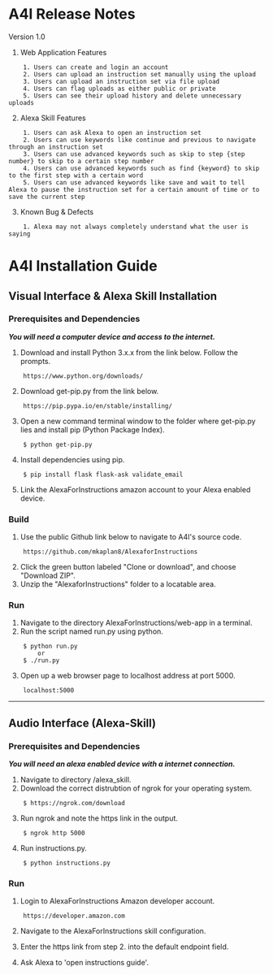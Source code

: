 # A4I Release Notes
Version 1.0

1. Web Application Features
```
    1. Users can create and login an account
    2. Users can upload an instruction set manually using the upload
    3. Users can upload an instruction set via file upload
    4. Users can flag uploads as either public or private
    5. Users can see their upload history and delete unnecessary uploads
```
2. Alexa Skill Features
```
    1. Users can ask Alexa to open an instruction set
    2. Users can use keywords like continue and previous to navigate through an instruction set
    3. Users can use advanced keywords such as skip to step {step number} to skip to a certain step number
    4. Users can use advanced keywords such as find {keyword} to skip to the first step with a certain word
    5. Users can use advanced keywords like save and wait to tell Alexa to pause the instruction set for a certain amount of time or to save the current step
```
3. Known Bug & Defects
```
    1. Alexa may not always completely understand what the user is saying
```

# A4I Installation Guide

## Visual Interface & Alexa Skill Installation

### Prerequisites and Dependencies
***You will need a computer device and access to the internet.***
1. Download and install Python 3.x.x from the link below. Follow the prompts.
```
    https://www.python.org/downloads/
```
2. Download get-pip.py from the link below.
```
    https://pip.pypa.io/en/stable/installing/
```
3. Open a new command terminal window to the folder where get-pip.py lies and install pip (Python Package Index).
```
    $ python get-pip.py
```
4. Install dependencies using pip.
```
    $ pip install flask flask-ask validate_email
```

5. Link the AlexaForInstructions amazon account to your Alexa enabled device.

### Build
1. Use the public Github link below to navigate to A4I's source code.
```
    https://github.com/mkaplan8/AlexaforInstructions
```
2. Click the green button labeled "Clone or download", and choose "Download ZIP".
3. Unzip the "AlexaforInstructions" folder to a locatable area.

### Run
1. Navigate to the directory AlexaForInstructions/web-app in a terminal.
2. Run the script named run.py using python.
```
    $ python run.py
        or
    $ ./run.py
```
3. Open up a web browser page to localhost address at port 5000.
```
    localhost:5000
```
---

## Audio Interface (Alexa-Skill)

### Prerequisites and Dependencies
***You will need an alexa enabled device with a internet connection.***
1. Navigate to directory /alexa_skill.
2. Download the correct distrubtion of ngrok for your operating system.
```
    $ https://ngrok.com/download
```
3. Run ngrok and note the https link in the output.
```
    $ ngrok http 5000
```
4. Run instructions.py.
```
    $ python instructions.py
```

### Run
1. Login to AlexaForInstructions Amazon developer account.
```
    https://developer.amazon.com
```

2. Navigate to the AlexaForInstructions skill configuration.

3. Enter the https link from step 2. into the default endpoint field.

4. Ask Alexa to 'open instructions guide'.
